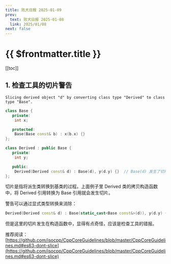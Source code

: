 ```yaml
---
title: 败犬日报 2025-01-09
prev:
  text: 败犬日报 2025-01-08
  link: 2025/01/08
next: false
---
```


# {{ $frontmatter.title }}

[[toc]]

## 1. 检查工具的切片警告

`Slicing derived object "d" by converting class type "Derived" to class type "Base".`

```cpp
class Base {
   private:
    int x;

   protected:
    Base(Base const& b) : x(b.x) {}
};

class Derived : public Base {
   private:
    int y;

   public:
    Derived(Derived const& d) : Base(d), y(d.y) {}  // Base(d) 发生了切片
};
```

切片是指将派生类转换到基类的过程。上面例子里 Derived 类的拷贝构造函数中，将 Derived 引用转换为 Base 引用就会发生切片。

警告可以通过显式类型转换来消除：

```cpp
Derived(Derived const& d) : Base(static_cast<Base const&>(d)), y(d.y) {}
```

但是这里的切片发生在构造函数中，显得有点奇怪，应该是检查工具的错报。

推荐阅读：[https://github.com/isocpp/CppCoreGuidelines/blob/master/CppCoreGuidelines.md#es63-dont-slice](https://github.com/isocpp/CppCoreGuidelines/blob/master/CppCoreGuidelines.md#es63-dont-slice)
